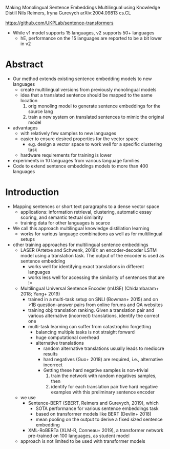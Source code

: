 Making Monolingual Sentence Embeddings Multilingual using Knowledge Distill
Nils Reimers, Iryna Gurevych
arXiv:2004.09813 cs.CL

https://github.com/UKPLab/sentence-transformers
* While v1 model supports 15 languages, v2 supports 50+ languages
  * hE, performance on the 15 languages are reported to be a bit lower in v2

# Abstract

* Our method extends existing sentence embedding models to new languages
  * create multilingual versions from previously monolingual models
  * idea that a translated sentence should be mapped to the same location
    1. orig monoling model to generate sentence embeddings for the source lang
    2. train a new system on translated sentences to mimic the original model
* advantages
  * with relatively few samples to new languages
  * easier to ensure desired properties for the vector space
    * e.g. design a vector space to work well for a specific clustering task
  * hardware requirements for training is lower
* experiments in 10 languages from various language families
* Code to extend sentence embeddings models to more than 400 languages

# Introduction

* Mapping sentences or short text paragraphs to a dense vector space
  * applications: information retrieval, clustering, automatic essay scoring,
    and semantic textual similarity
  * training data for other languages is scarce
* We call this approach multilingual knowledge distillation learning
  * works for various language combinations as well as for multilingual setups
* other training approaches for multilingual sentence embeddings
  * LASER (Artetxe and Schwenk, 2018): an encoder-decoder LSTM model using a
    translation task. The output of the encoder is used as sentence embedding
    * works well for identifying exact translations in different languages
    * works less well for accessing the similarity of sentences that are !=
  * Multilingual Universal Sentence Encoder (mUSE)
    (Chidambaram+ 2018; Yang+ 2019)
    * trained in a multi-task setup on SNLI (Bowman+ 2015) and
      on >1B question-answer pairs from online forums and QA websites
    * training obj: translation ranking. Given a translation pair
      and various alternative (incorrect) translations, identify the correct one
    * multi-task learning can suffer from catastrophic forgetting
      * balancing multiple tasks is not straight forward
      * huge computational overhead
      * alternative translations
        * random alternative translations usually leads to mediocre results
        * hard negatives (Guo+ 2018) are required, i.e., alternative incorrect
        * Getting these hard negative samples is non-trivial
          1. train the network with random negatives samples, then
          2. identify for each translation pair five hard negative examples with
             this preliminary sentence encoder
  * we use
    * Sentence-BERT (SBERT, Reimers and Gurevych, 2019), which
      * SOTA performance for various sentence embeddings task
      * based on transformer models like BERT (Devlin+ 2018)
      * mean pooling on the output to derive a fixed sized sentence embedding
    * XML-RoBERTa (XLM-R, Conneau+ 2019), a transformer network pre-trained on
      100 languages, as student model
  * approach is not limited to be used with transformer models
